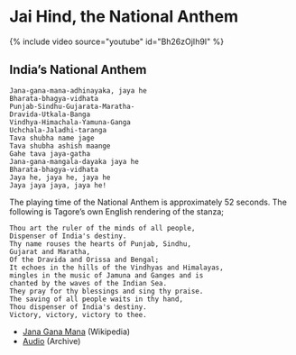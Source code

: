 # Jai Hind, the National Anthem

{% include video source="youtube" id="Bh26zOjIh9I" %}

## India’s National Anthem

```
Jana-gana-mana-adhinayaka, jaya he
Bharata-bhagya-vidhata
Punjab-Sindhu-Gujarata-Maratha-
Dravida-Utkala-Banga
Vindhya-Himachala-Yamuna-Ganga
Uchchala-Jaladhi-taranga
Tava shubha name jage
Tava shubha ashish maange
Gahe tava jaya-gatha
Jana-gana-mangala-dayaka jaya he
Bharata-bhagya-vidhata
Jaya he, jaya he, jaya he
Jaya jaya jaya, jaya he!
```

The playing time of the National Anthem is approximately 52 seconds. The following is Tagore’s own English rendering of the stanza;

```
Thou art the ruler of the minds of all people,
Dispenser of India's destiny.
Thy name rouses the hearts of Punjab, Sindhu,
Gujarat and Maratha,
Of the Dravida and Orissa and Bengal;
It echoes in the hills of the Vindhyas and Himalayas,
mingles in the music of Jamuna and Ganges and is
chanted by the waves of the Indian Sea.
They pray for thy blessings and sing thy praise.
The saving of all people waits in thy hand,
Thou dispenser of India's destiny.
Victory, victory, victory to thee.
```

- [Jana Gana Mana](https://en.wikipedia.org/wiki/Jana_Gana_Mana) (Wikipedia)
- [Audio](https://archive.org/details/jana-gana-mana) (Archive)